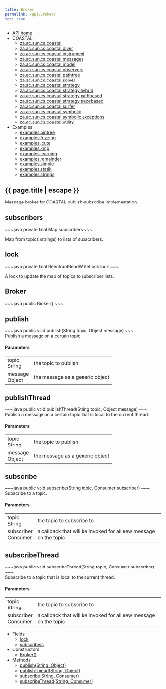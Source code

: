 ```yaml
---
title: Broker
permalink: /api/Broker/
toc: true
---
```


<section class="sidetoc">
<ul class="section-nav">
<li class="toc-entry toc-h2">
<a class="top" href="{{ '/api/' | relative_url }}">API home</a>
</li>
<li class="toc-entry toc-h2">
COASTAL<ul>
<li class="toc-entry toc-h3">
<a href="{{ '/api/za.ac.sun.cs.coastal/' | relative_url }}">za.ac.sun.cs.coastal</a></li>
<li class="toc-entry toc-h3">
<a href="{{ '/api/za.ac.sun.cs.coastal.diver/' | relative_url }}">za.ac.sun.cs.coastal.diver</a></li>
<li class="toc-entry toc-h3">
<a href="{{ '/api/za.ac.sun.cs.coastal.instrument/' | relative_url }}">za.ac.sun.cs.coastal.instrument</a></li>
<li class="toc-entry toc-h3">
<a href="{{ '/api/za.ac.sun.cs.coastal.messages/' | relative_url }}">za.ac.sun.cs.coastal.messages</a></li>
<li class="toc-entry toc-h3">
<a href="{{ '/api/za.ac.sun.cs.coastal.model/' | relative_url }}">za.ac.sun.cs.coastal.model</a></li>
<li class="toc-entry toc-h3">
<a href="{{ '/api/za.ac.sun.cs.coastal.observers/' | relative_url }}">za.ac.sun.cs.coastal.observers</a></li>
<li class="toc-entry toc-h3">
<a href="{{ '/api/za.ac.sun.cs.coastal.pathtree/' | relative_url }}">za.ac.sun.cs.coastal.pathtree</a></li>
<li class="toc-entry toc-h3">
<a href="{{ '/api/za.ac.sun.cs.coastal.solver/' | relative_url }}">za.ac.sun.cs.coastal.solver</a></li>
<li class="toc-entry toc-h3">
<a href="{{ '/api/za.ac.sun.cs.coastal.strategy/' | relative_url }}">za.ac.sun.cs.coastal.strategy</a></li>
<li class="toc-entry toc-h3">
<a href="{{ '/api/za.ac.sun.cs.coastal.strategy.hybrid/' | relative_url }}">za.ac.sun.cs.coastal.strategy.hybrid</a></li>
<li class="toc-entry toc-h3">
<a href="{{ '/api/za.ac.sun.cs.coastal.strategy.pathbased/' | relative_url }}">za.ac.sun.cs.coastal.strategy.pathbased</a></li>
<li class="toc-entry toc-h3">
<a href="{{ '/api/za.ac.sun.cs.coastal.strategy.tracebased/' | relative_url }}">za.ac.sun.cs.coastal.strategy.tracebased</a></li>
<li class="toc-entry toc-h3">
<a href="{{ '/api/za.ac.sun.cs.coastal.surfer/' | relative_url }}">za.ac.sun.cs.coastal.surfer</a></li>
<li class="toc-entry toc-h3">
<a href="{{ '/api/za.ac.sun.cs.coastal.symbolic/' | relative_url }}">za.ac.sun.cs.coastal.symbolic</a></li>
<li class="toc-entry toc-h3">
<a href="{{ '/api/za.ac.sun.cs.coastal.symbolic.exceptions/' | relative_url }}">za.ac.sun.cs.coastal.symbolic.exceptions</a></li>
<li class="toc-entry toc-h3">
<a href="{{ '/api/za.ac.sun.cs.coastal.utility/' | relative_url }}">za.ac.sun.cs.coastal.utility</a></li>
</ul>
</li>
<li class="toc-entry toc-h2">
Examples<ul>
<li class="toc-entry toc-h3">
<a href="{{ '/api/examples.bintree/' | relative_url }}">examples.bintree</a></li>
<li class="toc-entry toc-h3">
<a href="{{ '/api/examples.fuzzing/' | relative_url }}">examples.fuzzing</a></li>
<li class="toc-entry toc-h3">
<a href="{{ '/api/examples.jcute/' | relative_url }}">examples.jcute</a></li>
<li class="toc-entry toc-h3">
<a href="{{ '/api/examples.kmp/' | relative_url }}">examples.kmp</a></li>
<li class="toc-entry toc-h3">
<a href="{{ '/api/examples.learning/' | relative_url }}">examples.learning</a></li>
<li class="toc-entry toc-h3">
<a href="{{ '/api/examples.remainder/' | relative_url }}">examples.remainder</a></li>
<li class="toc-entry toc-h3">
<a href="{{ '/api/examples.simple/' | relative_url }}">examples.simple</a></li>
<li class="toc-entry toc-h3">
<a href="{{ '/api/examples.statik/' | relative_url }}">examples.statik</a></li>
<li class="toc-entry toc-h3">
<a href="{{ '/api/examples.strings/' | relative_url }}">examples.strings</a></li>
</ul>
</li>
</ul>
</section>
<section class="main">
<h1>{{ page.title | escape }}</h1>
Message broker for COASTAL publish-subscribe implementation.<h2><a class="anchor" name="subscribers"></a>subscribers</h2>
<div markdown="1">
~~~java
private final Map subscribers
~~~
</div>
<p>
Map from topics (strings) to lists of subscribers.</p>
<h2><a class="anchor" name="lock"></a>lock</h2>
<div markdown="1">
~~~java
private final ReentrantReadWriteLock lock
~~~
</div>
<p>
A lock to update the map of topics to subscriber lists.</p>
<h2><a class="anchor" name="Broker"></a>Broker</h2>
<div markdown="1">
~~~java
public Broker()
~~~
</div>
<h2><a class="anchor" name="publish"></a>publish</h2>
<div markdown="1">
~~~java
public void publish(String topic, Object message)
~~~
</div>
Publish a message on a certain topic.<h4>Parameters</h4>
<table class="parameters">
<tbody>
<tr>
<td>
topic<br/><span class="paramtype">String</span></td>
<td>
the topic to publish</td>
</tr>
<tr>
<td>
message<br/><span class="paramtype">Object</span></td>
<td>
the message as a generic object</td>
</tr>
</tbody>
</table>
<h2><a class="anchor" name="publishThread"></a>publishThread</h2>
<div markdown="1">
~~~java
public void publishThread(String topic, Object message)
~~~
</div>
Publish a message on a certain topic that is local to the current thread.<h4>Parameters</h4>
<table class="parameters">
<tbody>
<tr>
<td>
topic<br/><span class="paramtype">String</span></td>
<td>
the topic to publish</td>
</tr>
<tr>
<td>
message<br/><span class="paramtype">Object</span></td>
<td>
the message as a generic object</td>
</tr>
</tbody>
</table>
<h2><a class="anchor" name="subscribe"></a>subscribe</h2>
<div markdown="1">
~~~java
public void subscribe(String topic, Consumer subscriber)
~~~
</div>
Subscribe to a topic.<h4>Parameters</h4>
<table class="parameters">
<tbody>
<tr>
<td>
topic<br/><span class="paramtype">String</span></td>
<td>
the topic to subscribe to</td>
</tr>
<tr>
<td>
subscriber<br/><span class="paramtype">Consumer</span></td>
<td>
a callback that will be invoked for all new message on the
            topic</td>
</tr>
</tbody>
</table>
<h2><a class="anchor" name="subscribeThread"></a>subscribeThread</h2>
<div markdown="1">
~~~java
public void subscribeThread(String topic, Consumer subscriber)
~~~
</div>
Subscribe to a topic that is local to the current thread.<h4>Parameters</h4>
<table class="parameters">
<tbody>
<tr>
<td>
topic<br/><span class="paramtype">String</span></td>
<td>
the topic to subscribe to</td>
</tr>
<tr>
<td>
subscriber<br/><span class="paramtype">Consumer</span></td>
<td>
a callback that will be invoked for all new message on the
            topic</td>
</tr>
</tbody>
</table>
</section>
<section class="apitoc">
<ul class="section-nav">
<li class="toc-entry toc-h2">
Fields<ul>
<li class="toc-entry toc-h3">
<a href="{{ '/api/Broker/' | relative_url }}#lock">lock</a></li>
<li class="toc-entry toc-h3">
<a href="{{ '/api/Broker/' | relative_url }}#subscribers">subscribers</a></li>
</ul>
</li>
<li class="toc-entry toc-h2">
Constructors<ul>
<li class="toc-entry toc-h3">
<a href="{{ '/api/Broker/' | relative_url }}#Broker">Broker()</a></li>
</ul>
</li>
<li class="toc-entry toc-h2">
Methods<ul>
<li class="toc-entry toc-h3">
<a href="{{ '/api/Broker/' | relative_url }}#publish">publish(String, Object)</a></li>
<li class="toc-entry toc-h3">
<a href="{{ '/api/Broker/' | relative_url }}#publishThread">publishThread(String, Object)</a></li>
<li class="toc-entry toc-h3">
<a href="{{ '/api/Broker/' | relative_url }}#subscribe">subscribe(String, Consumer<Object>)</a></li>
<li class="toc-entry toc-h3">
<a href="{{ '/api/Broker/' | relative_url }}#subscribeThread">subscribeThread(String, Consumer<Object>)</a></li>
</ul>
</li>

</ul>
</section>

